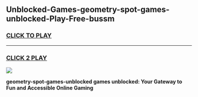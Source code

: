 
## Unblocked-Games-geometry-spot-games-unblocked-Play-Free-bussm
<h3>
<a href="https://premium76.site?title=geometry-spot-games-unblocked&ref=15A">CLICK TO PLAY</a></h3>
<hr>

<h3>
<a href="https://premium76.site?title=geometry-spot-games-unblocked&ref=15A">CLICK 2 PLAY</a>
  
</h3>

<a href="https://premium76.site?title=geometry-spot-games-unblocked&ref=15A"><img src="https://clearcache.store/games.png"></a>


**geometry-spot-games-unblocked games unblocked: Your Gateway to Fun and Accessible Online Gaming**
